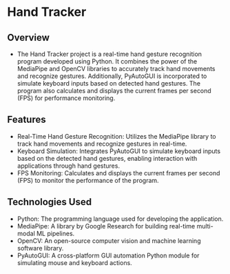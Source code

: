 # Hand Tracker
## Overview
- The Hand Tracker project is a real-time hand gesture recognition program developed using Python. It combines the power of the MediaPipe and OpenCV libraries to accurately track hand movements and recognize gestures. Additionally, PyAutoGUI is incorporated to simulate keyboard inputs based on detected hand gestures. The program also calculates and displays the current frames per second (FPS) for performance monitoring.

## Features
- Real-Time Hand Gesture Recognition: Utilizes the MediaPipe library to track hand movements and recognize gestures in real-time.
- Keyboard Simulation: Integrates PyAutoGUI to simulate keyboard inputs based on the detected hand gestures, enabling interaction with applications through hand gestures.
- FPS Monitoring: Calculates and displays the current frames per second (FPS) to monitor the performance of the program.
## Technologies Used
- Python: The programming language used for developing the application.
- MediaPipe: A library by Google Research for building real-time multi-modal ML pipelines.
- OpenCV: An open-source computer vision and machine learning software library.
- PyAutoGUI: A cross-platform GUI automation Python module for simulating mouse and keyboard actions.
